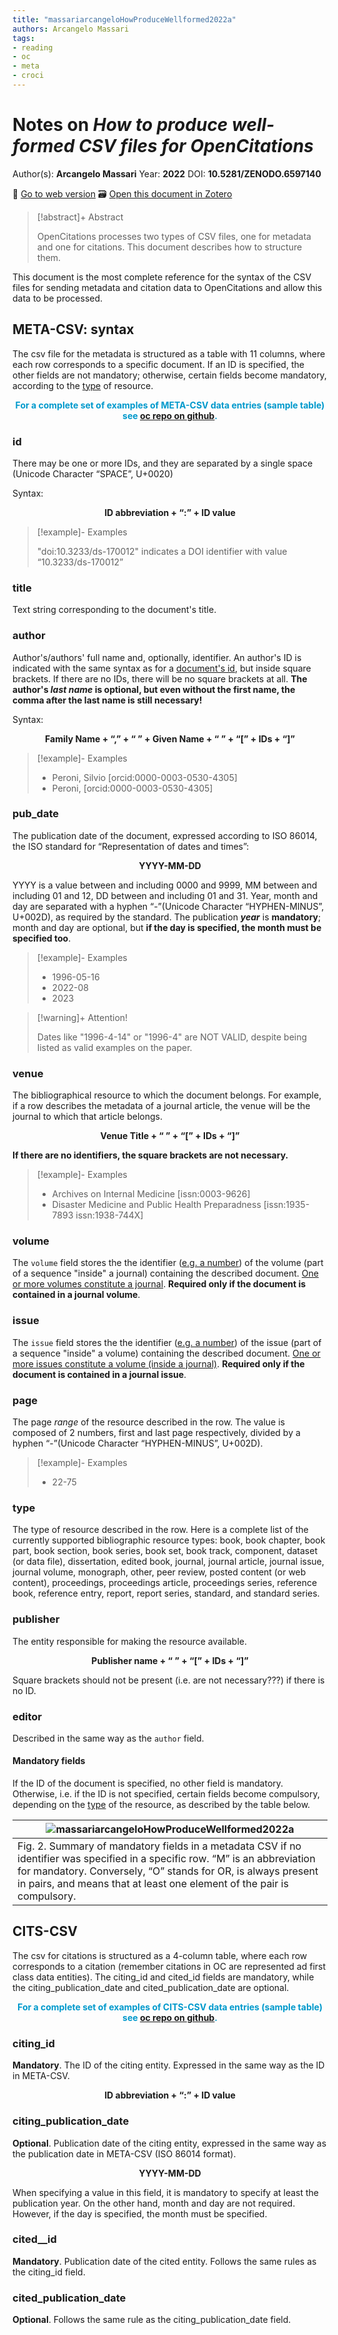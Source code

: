 ```yaml
---
title: "massariarcangeloHowProduceWellformed2022a"
authors: Arcangelo Massari
tags:
- reading
- oc
- meta
- croci
---
```

# Notes on *How to produce well-formed CSV files for OpenCitations*
Author(s): **Arcangelo Massari**
Year: **2022**
DOI: **10.5281/ZENODO.6597140**

🔗 [Go to web version](https://zenodo.org/record/6597140)
🗃️ [Open this document in Zotero](zotero://select/items/@massariarcangeloHowProduceWellformed2022a)

> [!abstract]+ Abstract
>
> OpenCitations processes two types of CSV files, one for metadata and one for citations. This document describes how to structure them.

This document is the most complete reference for the syntax of the CSV files for sending metadata and citation data to OpenCitations and allow this data to be processed. 

## META-CSV: syntax
The csv file for the metadata is structured as a table with 11 columns, where each row corresponds to a specific document. If an ID is specified, the other fields are not mandatory; otherwise, certain fields become mandatory, according to the [type](notes/readings/@massariarcangeloHowProduceWellformed2022a.md#type) of resource. 

<p align=center style="font-weight:bold;color:#0099cc">
For a complete set of examples of META-CSV data entries (sample table) see <a href="https://github.com/opencitations/oc_meta/blob/master/example_metadata.csv"><u>oc repo on github</u></a>.
</p>

### id
There may be one or more IDs, and they are separated by a single space (Unicode Character “SPACE”, U+0020)

Syntax: 

<p align=center style="font-weight:bold;">ID abbreviation + “:” + ID value</p>

> [!example]- Examples
> 
>  "doi:10.3233/ds-170012" indicates a DOI identifier with value “10.3233/ds-170012”

### title
Text string corresponding to the document's title. 
### author
Author's/authors' full name and, optionally, identifier. An author's ID is indicated with the same syntax as for a [document's id](notes/readings/@massariarcangeloHowProduceWellformed2022a.md#id), but inside square brackets. If there are no IDs, there will be no square brackets at all. **The author's *last name* is optional, but even without the first name, the comma after the last name is still necessary!**

Syntax: 

<p align=center style="font-weight:bold;">Family Name + “,” + “ ” + Given Name + “ ” + “[” + IDs + “]”</p>

> [!example]- Examples
> 
>  * Peroni, Silvio [orcid:0000-0003-0530-4305]
>  * Peroni, [orcid:0000-0003-0530-4305]


### pub_date
The publication date of the document, expressed according to ISO 86014, the ISO standard for “Representation of dates and times”: 

<p align=center style="font-weight:bold;">YYYY-MM-DD</p>

YYYY is a value between and including 0000 and 9999, MM between and including 01 and 12, DD between and including 01 and 31.  Year, month and day are separated with a hyphen “-”(Unicode Character “HYPHEN-MINUS”, U+002D), as required by the standard.
The publication ***year*** is **mandatory**; month and day are optional, but **if the day is specified, the month must be specified too**. 

> [!example]- Examples
> 
>  * 1996-05-16
>  * 2022-08
>  * 2023

> [!warning]+ Attention!
> 
> Dates like "1996-4-14" or "1996-4" are NOT VALID, despite being listed as valid examples on the paper. 

### venue
The bibliographical resource to which the document belongs. For example, if a row describes the metadata of a journal article, the venue will be the journal to which that article belongs.

<p align=center style="font-weight:bold;">Venue Title + “ ” + “[” + IDs + “]”</p>

**If there are no identifiers, the square brackets are not necessary.**

> [!example]- Examples
> 
>  * Archives on Internal Medicine [issn:0003-9626]
>  * Disaster Medicine and Public Health Preparadness [issn:1935-7893 issn:1938-744X]


### volume
The `volume` field stores the the identifier (<u>e.g. a number</u>) of the volume (part of a sequence "inside" a journal) containing the described document. <u>One or more volumes constitute a journal</u>. 
**Required only if the document is contained in a journal volume**.

### issue
The `issue` field stores the the identifier (<u>e.g. a number</u>) of the issue (part of a sequence "inside" a volume) containing the described document. <u>One or more issues constitute a volume (inside a journal)</u>. 
**Required only if the document is contained in a journal issue**.

### page
The page *range* of the resource described in the row. The value is composed of 2 numbers, first and last page respectively, divided by a hyphen “-”(Unicode Character “HYPHEN-MINUS”, U+002D).

> [!example]- Examples
> 
>  * 22-75

### type
The type of resource described in the row. Here is a complete list of the currently supported bibliographic resource types: book, book chapter, book part, book section, book series, book set, book track, component, dataset (or data file), dissertation, edited book, journal, journal article, journal issue, journal volume, monograph, other, peer review, posted content (or web content), proceedings, proceedings article, proceedings series, reference book, reference entry, report, report series, standard, and standard series.

### publisher
The entity responsible for making the resource available. 

<p align=center style="font-weight:bold;">Publisher name + “ ” + “[” + IDs + “]”</p>

Square brackets should not be present (i.e. are not necessary???) if there is no ID. 

### editor
Described in the same way as the `author` field.


#### Mandatory fields
If the ID of the document is specified, no other field is mandatory. Otherwise, i.e. if the ID is not specified, certain fields become compulsory, depending on the [type](notes/readings/@massariarcangeloHowProduceWellformed2022a.md#type) of the resource, as described by the table below. 

| ![massariarcangeloHowProduceWellformed2022a](images/massariarcangeloHowProduceWellformed2022a.jpg) |
| --------------------- |
| Fig. 2. Summary of mandatory fields in a metadata CSV if no identifier was specified in a specific row. “M” is an abbreviation for mandatory. Conversely, “O” stands for OR, is always present in pairs, and means that at least one element of the pair is compulsory. |

## CITS-CSV

The csv for citations is structured as a 4-column table, where each row corresponds to a citation (remember citations in OC are represented ad first class data entities).
The citing_id and cited_id fields are mandatory, while the citing_publication_date and cited_publication_date are optional. 

<p align=center style="font-weight:bold;color:#0099cc">
For a complete set of examples of CITS-CSV data entries (sample table) see <a href="https://github.com/opencitations/oc_meta/blob/master/example_citations.csv"><u>oc repo on github</u></a>.
</p>

### citing_id
**Mandatory**. The ID of the citing entity. Expressed in the same way as the ID in META-CSV.

<p align=center style="font-weight:bold;">ID abbreviation + “:” + ID value</p>

### citing_publication_date
**Optional**. Publication date of the citing entity, expressed in the same way as the publication date in META-CSV (ISO 86014 format).

<p align=center style="font-weight:bold;">YYYY-MM-DD</p>

When specifying a value in this field, it is mandatory to specify at least the publication year. On the other hand, month and day are not required. However, if the day is specified, the month must be specified.

### cited__id
**Mandatory**. Publication date of the cited entity. Follows the same rules as the citing_id field.
### cited_publication_date
**Optional**. Follows the same rule as the citing_publication_date field. 

